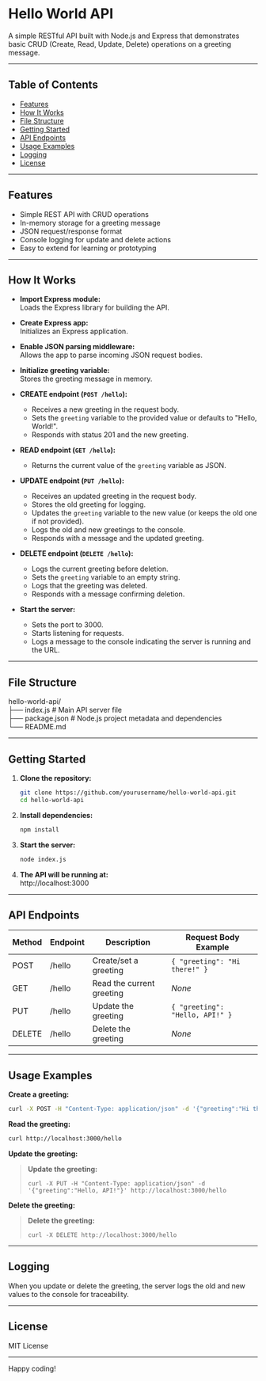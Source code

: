 # Hello World API

A simple RESTful API built with Node.js and Express that demonstrates basic CRUD (Create, Read, Update, Delete) operations on a greeting message.

---

## Table of Contents

- [Features](#features)
- [How It Works](#how-it-works)
- [File Structure](#file-structure)
- [Getting Started](#getting-started)
- [API Endpoints](#api-endpoints)
- [Usage Examples](#usage-examples)
- [Logging](#logging)
- [License](#license)

---

## Features

- Simple REST API with CRUD operations
- In-memory storage for a greeting message
- JSON request/response format
- Console logging for update and delete actions
- Easy to extend for learning or prototyping

---

## How It Works

- **Import Express module:**  
    Loads the Express library for building the API.

- **Create Express app:**  
    Initializes an Express application.

- **Enable JSON parsing middleware:**  
    Allows the app to parse incoming JSON request bodies.

- **Initialize greeting variable:**  
    Stores the greeting message in memory.

- **CREATE endpoint (`POST /hello`):**  
    - Receives a new greeting in the request body.
    - Sets the `greeting` variable to the provided value or defaults to "Hello, World!".
    - Responds with status 201 and the new greeting.

- **READ endpoint (`GET /hello`):**  
    - Returns the current value of the `greeting` variable as JSON.

- **UPDATE endpoint (`PUT /hello`):**  
    - Receives an updated greeting in the request body.
    - Stores the old greeting for logging.
    - Updates the `greeting` variable to the new value (or keeps the old one if not provided).
    - Logs the old and new greetings to the console.
    - Responds with a message and the updated greeting.

- **DELETE endpoint (`DELETE /hello`):**  
    - Logs the current greeting before deletion.
    - Sets the `greeting` variable to an empty string.
    - Logs that the greeting was deleted.
    - Responds with a message confirming deletion.

- **Start the server:**  
    - Sets the port to 3000.
    - Starts listening for requests.
    - Logs a message to the console indicating the server is running and the URL.

---

## File Structure

hello-world-api/  
├── index.js # Main API server file  
├── package.json # Node.js project metadata and dependencies  
└── README.md  

---

## Getting Started

1. **Clone the repository:**
     ```bash
     git clone https://github.com/yourusername/hello-world-api.git
     cd hello-world-api
     ```

2. **Install dependencies:**
     ```bash
     npm install
     ```

3. **Start the server:**
     ```bash
     node index.js
     ```

4. **The API will be running at:**  
     http://localhost:3000

---

## API Endpoints

| Method | Endpoint  | Description               | Request Body Example              |
|--------|-----------|--------------------------|-----------------------------------|
| POST   | /hello    | Create/set a greeting    | `{ "greeting": "Hi there!" }`     |
| GET    | /hello    | Read the current greeting| _None_                            |
| PUT    | /hello    | Update the greeting      | `{ "greeting": "Hello, API!" }`   |
| DELETE | /hello    | Delete the greeting      | _None_                            |

---

## Usage Examples

**Create a greeting:**

```bash
curl -X POST -H "Content-Type: application/json" -d '{"greeting":"Hi there!"}' http://localhost:3000/hello
```

**Read the greeting:**

```bash
curl http://localhost:3000/hello
```

**Update the greeting:**

> **Update the greeting:**
>
> ```
> curl -X PUT -H "Content-Type: application/json" -d '{"greeting":"Hello, API!"}' http://localhost:3000/hello
> ```

**Delete the greeting:**

> **Delete the greeting:**
>
> ```
> curl -X DELETE http://localhost:3000/hello
> ```

---

## Logging

When you update or delete the greeting, the server logs the old and new values to the console for traceability.

---

## License

MIT License

---

Happy coding!
